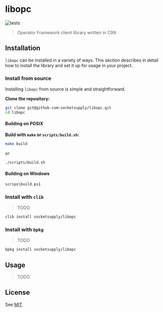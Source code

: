 libopc
======

![tests](https://github.com/socketsupply/libopc/actions/workflows/tests/badge.svg)


> Operator Framework client library written in C99.

## Installation

`libopc` can be installed in a variety of ways. This section describes
in detail how to install the library and set it up for usage in your
project.

### Install from source

Installing `libopc` from source is simple and straightforward.

**Clone the repository:**

```sh
git clone git@github.com:socketsupply/libopc.git
cd libopc
```

#### Building on POSIX

**Build with `make` or `scripts/build.sh`:**

```sh
make build
```

_or_

```sh
./scripts/build.sh
```

#### Building on Windows

```sh
scrips\build.ps1
```

### Install with `clib`

> TODO

```sh
clib install socketsupply/libopc
```

### Install with `bpkg`

> TODO

```sh
bpkg install socketsupply/libopc
```

## Usage

> TODO

## License

See [MIT](LICENSE).
